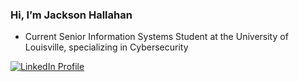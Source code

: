 ### Hi, I’m Jackson Hallahan 
- Current Senior Information Systems Student at the University of Louisville, specializing in Cybersecurity 

<p align="left">
  <a href="https://www.linkedin.com/in/jacksonhallahan/">
<img alt="LinkedIn Profile" title= "LinkedIn" src="https://custom-icon-badges.demolab.com/badge/LinkedIN-My%20Profile-blue"/<></a>

<!---
jhallahan502/jhallahan502 is a ✨ special ✨ repository because its `README.md` (this file) appears on your GitHub profile.
You can click the Preview link to take a look at your changes.
--->
